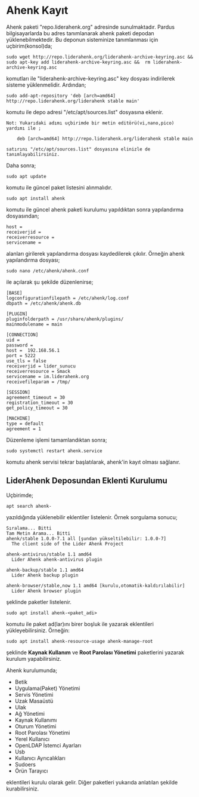 # Ahenk Kayıt

Ahenk paketi "repo.liderahenk.org" adresinde sunulmaktadır. Pardus bilgisayarlarda bu adres tanımlanarak ahenk paketi depodan yüklenebilmektedir. Bu deponun sisteminize tanımlanması için uçbirim(konsol)da;

	sudo wget http://repo.liderahenk.org/liderahenk-archive-keyring.asc && sudo apt-key add liderahenk-archive-keyring.asc &&  rm liderahenk-archive-keyring.asc

komutları ile "liderahenk-archive-keyring.asc" key dosyası indirilerek sisteme yüklenmelidir. Ardından;

	sudo add-apt-repository 'deb [arch=amd64] http://repo.liderahenk.org/liderahenk stable main'

komutu ile depo adresi "/etc/apt/sources.list" dosyasına eklenir. 

```
Not: Yukarıdaki adımı uçbirimde bir metin editörü(vi,nano,pico) yardımı ile ;

	deb [arch=amd64] http://repo.liderahenk.org/liderahenk stable main

satırını "/etc/apt/sources.list" dosyasına elinizle de tanımlayabilirsiniz.
``` 

Daha sonra;

	sudo apt update

komutu ile güncel paket listesini alınmalıdır.

	sudo apt install ahenk

komutu ile güncel ahenk paketi kurulumu yapıldıktan sonra yapılandırma dosyasından;

    host = 
    receiverjid = 
    receiverresource = 
    servicename =

alanları girilerek yapılandırma dosyası kaydedilerek çıkılır. Örneğin ahenk yapılandırma dosyası;

	sudo nano /etc/ahenk/ahenk.conf

ile açılarak şu şekilde düzenlenirse;

    [BASE]
    logconfigurationfilepath = /etc/ahenk/log.conf
    dbpath = /etc/ahenk/ahenk.db

    [PLUGIN]
    pluginfolderpath = /usr/share/ahenk/plugins/
    mainmodulename = main

    [CONNECTION]
    uid = 
    password = 
    host =  192.168.56.1
    port = 5222
    use_tls = false
    receiverjid = lider_sunucu
    receiverresource = Smack
    servicename = im.liderahenk.org
    receivefileparam = /tmp/

    [SESSION]
    agreement_timeout = 30
    registration_timeout = 30
    get_policy_timeout = 30

    [MACHINE]
    type = default
    agreement = 1 
    
Düzenleme işlemi tamamlandıktan sonra;

	sudo systemctl restart ahenk.service

komutu ahenk servisi tekrar başlatılarak, ahenk'in kayıt olması sağlanır.

## LiderAhenk Deposundan Eklenti Kurulumu

Uçbirimde;

	apt search ahenk-
    
yazıldığında yüklenebilir eklentiler listelenir. Örnek sorgulama sonucu;

```
Sıralama... Bitti
Tam Metin Arama... Bitti
ahenk/stable 1.0.0-7.1 all [şundan yükseltilebilir: 1.0.0-7]
  The client side of the Lider Ahenk Project

ahenk-antivirus/stable 1.1 amd64
  Lider Ahenk ahenk-antivirus plugin

ahenk-backup/stable 1.1 amd64
  Lider Ahenk backup plugin

ahenk-browser/stable,now 1.1 amd64 [kurulu,otomatik-kaldırılabilir]
  Lider Ahenk browser plugin
```
şeklinde paketler listelenir.

	sudo apt install ahenk-<paket_adi>

komutu ile paket ad(lar)ını birer boşluk ile yazarak eklentileri yükleyebilirsiniz.
Örneğin:
	
    sudo apt install ahenk-resource-usage ahenk-manage-root
    
şeklinde **Kaynak Kullanım** ve **Root Parolası Yönetimi** paketlerini yazarak kurulum yapabilirsiniz.
    
Ahenk kurulumunda;
* Betik
* Uygulama(Paket) Yönetimi
* Servis Yönetimi 
* Uzak Masaüstü 
* Ulak
* Ağ Yönetimi 
* Kaynak Kullanımı 
* Oturum Yönetimi 
* Root Parolası Yönetimi 
* Yerel Kullanıcı 
* OpenLDAP İstemci Ayarları
* Usb 
* Kullanıcı Ayrıcalıkları 
* Sudoers 
* Örün Tarayıcı 

eklentileri kurulu olarak gelir. Diğer paketleri yukarıda anlatılan şekilde kurabilirsiniz.